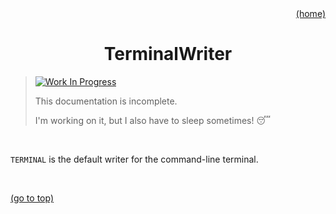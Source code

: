 <div id="top" align="right"><a href="https://github.com/auturge/logger#top">(home)</a></div>

# <h1 align="center">TerminalWriter</h1> #

>
> [![Work In Progress][WIP-badge]](#top)
>
> This documentation is incomplete.
>
> I'm working on it, but I also have to sleep sometimes! :sleeping:

<br>

`TERMINAL` is the default writer for the command-line terminal.

<br>

<a href="#top">(go to top)</a>

[WIP-badge]: https://img.shields.io/static/v1?label=WIP:&message=Work-in-Progress&color=blueviolet
